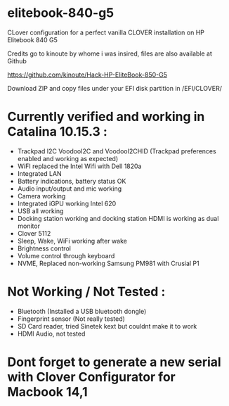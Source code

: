# elitebook-840-g5

CLover configuration for a perfect vanilla CLOVER installation on HP Elitebook 840 G5 

Credits go to kinoute by whome i was insired, files are also available at Github

https://github.com/kinoute/Hack-HP-EliteBook-850-G5

Download ZIP and copy files under your EFI disk partition in /EFI/CLOVER/

# Currently verified and working in Catalina 10.15.3 :

- Trackpad I2C VoodooI2C and VoodooI2CHID (Trackpad preferences enabled and working as expected)
- WiFI replaced the Intel Wifi with Dell 1820a
- Integrated LAN
- Battery indications, battery status OK
- Audio input/output and mic working
- Camera working
- Integrated iGPU working Intel 620
- USB all working
- Docking station working and docking station HDMI is working as dual monitor
- Clover 5112 
- Sleep, Wake, WiFi working after wake
- Brightness control
- Volume control through keyboard
- NVME, Replaced non-working Samsung PM981 with Crusial P1


# Not Working / Not Tested :

- Bluetooth (Installed a USB bluetooth dongle)
- Fingerprint sensor (Not really tested)
- SD Card reader, tried Sinetek kext but couldnt make it to work
- HDMI Audio, not tested

# Dont forget to generate a new serial with Clover Configurator for Macbook 14,1


